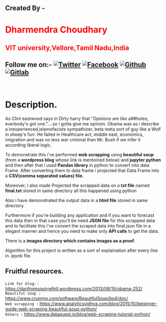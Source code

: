 ## **Created By -** <br/>
   # <font color=red>**Dharmendra Choudhary**</font>  
    
   ## <font color=red>**VIT university,Vellore,Tamil Nadu,India**</font>
[1.1]: https://i.imgur.com/IbLg2tB.png?2 (twitter click here)
[1.2]: https://i.imgur.com/huhwaQ2.png?2 (facebook click here)
[1.3]: https://i.imgur.com/gXipWFn.png?2 (github click here)
[1.4]: https://i.imgur.com/4Y1X4Eo.png?2 (gitlab click here)
[1]: https://twitter.com/dammonoit
[2]: https://www.facebook.com/profile.php?id=100022695248450
[3]: https://github.com/Dammonoit
[4]: https://gitlab.com/Dammonoit

 ## **Follow me on:-** [![Twitter][1.1]][1] [![Facebook][1.2]][2]  [![Github][1.3]][3] [![Gitlab][1.4]][4]
 <br/>

# **Description.**

 As Clint eastwood says in Dirty harry that "Opinions are like a##holes, everbody's got one."....so i gotta give me opinion.
Obama was as i describe a inexperienced,islamofacists sympathizer, beta meta sort of guy like a Wolf in sheep's furr. He failed in Healthcare act, middle east, economics, imigration and was no less war criminal than Mr. Bush if we infer it according liberal logic.

 To demonstrate this i've performed **web scrapping** using **beautiful soup** (from a **wordpress blog** whose link is mentoined below) and **jupyter python** and then after that i used **Pandas library** in python to convert into data Frame. After converting them to data frame i projected that Data Frame into a **CSV(comma separated values) file.**

 Moreover, I also made Projected the scrapped data on a **txt file** named **final.txt** stored in same directory all this happened using python 

 Also i have demonstrated the output data in a **html file** stored in same directory.

 Furthermore if you're building any application and if you want to forecast this data then in that case you'll be need **JSON file** for this scrapped data and to facilitate this i've convert the scraped data into final.json file in a elegant manner and hence you need to make only **API calls** to get the data.

 There is a **images directory which contains images as a proof.**

 Algorithm for this project is written as a sort of explaination after every line in .ipynb file.


  ## **Fruitful resources.**
`Link for blog:` : https://danfromsquirrelhill.wordpress.com/2013/08/15/obama-252/ <br />
`Beautiful soup :` https://www.crummy.com/software/BeautifulSoup/bs4/doc/   <br />
`Web scrapping :` https://www.analyticsvidhya.com/blog/2015/10/beginner-guide-web-scraping-beautiful-soup-python/ <br />
`Others :` https://www.dataquest.io/blog/web-scraping-tutorial-python/   <br />
